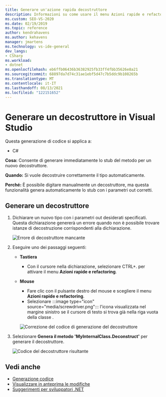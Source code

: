 ```yaml
---
title: Generare un'azione rapida decostruttore
description: Informazioni su come usare il menu Azioni rapide e refactoring per generare immediatamente lo stub del metodo per un nuovo decostruttore.
ms.custom: SEO-VS-2020
ms.date: 02/19/2019
ms.topic: reference
author: kendrahavens
ms.author: kehavens
manager: jmartens
ms.technology: vs-ide-general
dev_langs:
- CSharp
ms.workload:
- dotnet
ms.openlocfilehash: eb6ffb06436b36382925fb33ff4fbb35626e8a21
ms.sourcegitcommit: 68897da7d74c31ae1ebf5d47c7b5ddc9b108265b
ms.translationtype: MT
ms.contentlocale: it-IT
ms.lasthandoff: 08/13/2021
ms.locfileid: "122151652"
---
```

# <a name="generate-a-deconstructor-in-visual-studio"></a>Generare un decostruttore in Visual Studio

Questa generazione di codice si applica a:

- C#

**Cosa:** Consente di generare immediatamente lo stub del metodo per un nuovo decostruttore.

**Quando:** Si vuole decostruire correttamente il tipo automaticamente.

**Perché:** È possibile digitare manualmente un decostruttore, ma questa funzionalità genera automaticamente lo stub con i parametri out corretti.

## <a name="generate-a-deconstructor"></a>Generare un decostruttore

1. Dichiarare un nuovo tipo con i parametri out desiderati specificati. Questa dichiarazione genererà un errore quando non è possibile trovare istanze di decostruzione corrispondenti alla dichiarazione.

   ![Errore di decostruttore mancante](media/deconstruct.png)

2. Eseguire uno dei passaggi seguenti:

   - **Tastiera**
      - Con il cursore nella dichiarazione, selezionare CTRL+. per attivare il menu **Azioni rapide e refactoring**.
   - **Mouse**
      - Fare clic con il pulsante destro del mouse e scegliere il menu **Azioni rapide e refactoring**.
      - Selezionare :::image type="icon" source="media/screwdriver.png"::: l'icona visualizzata nel margine sinistro se il cursore di testo si trova già nella riga vuota della classe .

      ![Correzione del codice di generazione del decostruttore](media/deconstruct-codefix.png)

3. Selezionare **Genera il metodo 'MyInternalClass.Deconstruct'** per generare il decostruttore.

   ![Codice del decostruttore risultante](media/deconstruct-result.png)

## <a name="see-also"></a>Vedi anche

- [Generazione codice](../code-generation-in-visual-studio.md)
- [Visualizzare in anteprima le modifiche](../../ide/preview-changes.md)
- [Suggerimenti per sviluppatori .NET](../csharp-developer-productivity.md)